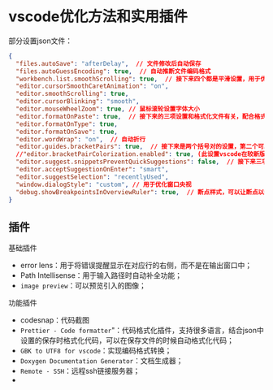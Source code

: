 # vscode优化方法和实用插件

部分设置json文件：

```json
{
  "files.autoSave": "afterDelay",  // 文件修改后自动保存
  "files.autoGuessEncoding": true,  // 自动推断文件编码格式
  "workbench.list.smoothScrolling": true,  // 接下来四个都是平滑设置，用于优化视觉体验
  "editor.cursorSmoothCaretAnimation": "on",
  "editor.smoothScrolling": true,
  "editor.cursorBlinking": "smooth",
  "editor.mouseWheelZoom": true, // 鼠标滚轮设置字体大小
  "editor.formatOnPaste": true,  // 接下来的三项设置和格式化文件有关，配合格式化插件，可以实现高效的格式化
  "editor.formatOnType": true,
  "editor.formatOnSave": true,
  "editor.wordWrap": "on",  // 自动折行
  "editor.guides.bracketPairs": true,  // 接下来是两个括号对的设置，第二个可以废弃
  //"editor.bracketPairColorization.enabled": true, (此设置vscode在较新版本已默认开启)
  "editor.suggest.snippetsPreventQuickSuggestions": false,  // 接下来三项是代码自动补全的功能
  "editor.acceptSuggestionOnEnter": "smart",
  "editor.suggestSelection": "recentlyUsed",
  "window.dialogStyle": "custom", // 用于优化窗口央视
  "debug.showBreakpointsInOverviewRuler": true,  // 断点样式，可以让断点以红色的形式在行号栏显示
}
```

## 插件

基础插件

-   error lens：用于将错误提醒显示在对应行的右侧，而不是在输出窗口中；
-   Path Intellisense：用于输入路径时自动补全功能；
-   `image preview`：可以预览引入的图像；

功能插件

-   codesnap：代码截图
-   `Prettier - Code formatter`"：代码格式化插件，支持很多语言，结合json中设置的保存时格式化代码，可以在保存文件的时候自动格式化代码；
-   `GBK to UTF8 for vscode`：实现编码格式转换；
-   `Doxygen Documentation Generator`：文档生成器；
-   `Remote - SSH`：远程ssh链接服务器；
-   